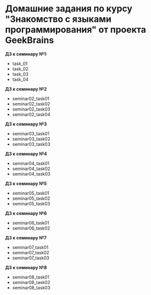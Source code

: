 # Домашние задания по курсу "Знакомство с языками программирования" от проекта GeekBrains

**ДЗ к семинару №1:**
- task_01
- task_02
- task_03
- task_04

**ДЗ к семинару №2**
- seminar02_task01
- seminar02_task02
- seminar02_task03
- seminar02_task04

**ДЗ к семинару №3**
- seminar03_task01
- seminar03_task02
- seminar03_task03

**ДЗ к семинару №4**
- seminar04_task01
- seminar04_task02
- seminar04_task03

**ДЗ к семинару №5**
- seminar05_task01
- seminar05_task02
- seminar05_task03

**ДЗ к семинару №6**
- seminar06_task01
- seminar06_task02

**ДЗ к семинару №7**
- seminar07_task01
- seminar07_task02
- seminar07_task03

**ДЗ к семинару №8**
- seminar08_task01
- seminar08_task02
- seminar08_task03
